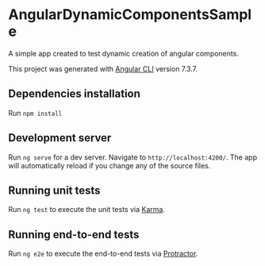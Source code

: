 # AngularDynamicComponentsSample

A simple app created to test dynamic creation of angular components.

This project was generated with [Angular CLI](https://github.com/angular/angular-cli) version 7.3.7.

## Dependencies installation
Run `npm install`

## Development server

Run `ng serve` for a dev server. Navigate to `http://localhost:4200/`. The app will automatically reload if you change any of the source files.

## Running unit tests

Run `ng test` to execute the unit tests via [Karma](https://karma-runner.github.io).

## Running end-to-end tests

Run `ng e2e` to execute the end-to-end tests via [Protractor](http://www.protractortest.org/).
